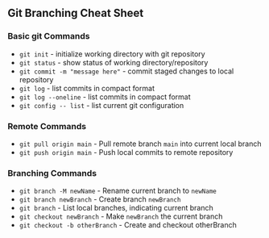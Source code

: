 ## Git Branching Cheat Sheet

### Basic git Commands
* `git init` - initialize working directory with git repository
* `git status` - show status of working directory/repository
* `git commit -m "message here"` - commit staged changes to local repository
* `git log` - list commits in compact format
* `git log --oneline` - list commits in compact format
* `git config -- list` - list current git configuration
### Remote Commands
* `git pull origin main` - Pull remote branch `main` into current local branch
* `git push origin main` - Push local commits to remote repository
### Branching Commands
* `git branch -M newName` - Rename current branch to `newName`
* `git branch newBranch` - Create branch `newBranch`
* `git branch` - List local branches, indicating current branch
* `git checkout newBranch` - Make `newBranch` the current branch
* `git checkout -b otherBranch` - Create and checkout otherBranch
